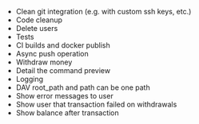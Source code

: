 - Clean git integration (e.g. with custom ssh keys, etc.)
- Code cleanup
- Delete users
- Tests
- CI builds and docker publish
- Async push operation
- Withdraw money
- Detail the command preview
- Logging
- DAV root_path and path can be one path
- Show error messages to user
- Show user that transaction failed on withdrawals
- Show balance after transaction